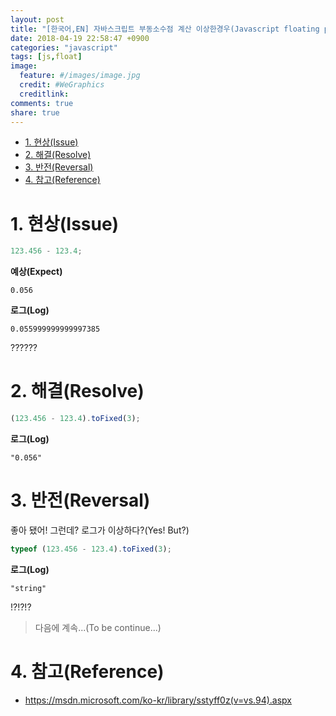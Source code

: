 ```yaml
---
layout: post
title: "[한국어,EN] 자바스크립트 부동소수점 계산 이상한경우(Javascript floating point calculation)"
date: 2018-04-19 22:58:47 +0900
categories: "javascript"
tags: [js,float]
image:
  feature: #/images/image.jpg
  credit: #WeGraphics
  creditlink: 
comments: true
share: true
---
```


<!-- TOC -->

* [1. 현상(Issue)](#1-현상issue)
* [2. 해결(Resolve)](#2-해결resolve)
* [3. 반전(Reversal)](#3-반전reversal)
* [4. 참고(Reference)](#4-참고reference)

<!-- /TOC -->

# 1. 현상(Issue)

```js
123.456 - 123.4;
```

**예상(Expect)**

```
0.056
```

**로그(Log)**

```
0.055999999999997385
```

??????

# 2. 해결(Resolve)

```js
(123.456 - 123.4).toFixed(3);
```

**로그(Log)**

```
"0.056"
```

# 3. 반전(Reversal)

좋아 됐어! 그런데? 로그가 이상하다?(Yes! But?)

```js
typeof (123.456 - 123.4).toFixed(3);
```

**로그(Log)**

```
"string"
```

!?!?!?

> 다음에 계속...(To be continue...)

# 4. 참고(Reference)

* https://msdn.microsoft.com/ko-kr/library/sstyff0z(v=vs.94).aspx
